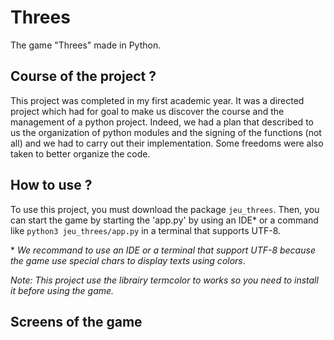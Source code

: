 # Threes

The game "Threes" made in Python.

## Course of the project ?

This project was completed in my first academic year. It was a directed project which had for goal to make us discover the course and the management of a python project. Indeed, we had a plan that described to us the organization of python modules and the signing of the functions (not all) and we had to carry out their implementation. Some freedoms were also taken to better organize the code.

## How to use ?

To use this project, you must download the package `jeu_threes`. Then, you can start the game by starting the 'app.py' by using an IDE\* or a command like `python3 jeu_threes/app.py` in a terminal that supports UTF-8.

\* _We recommand to use an IDE or a terminal that support UTF-8 because the game use special chars to display texts using colors_.

_Note: This project use the librairy termcolor to works so you need to install it before using the game._

## Screens of the game
